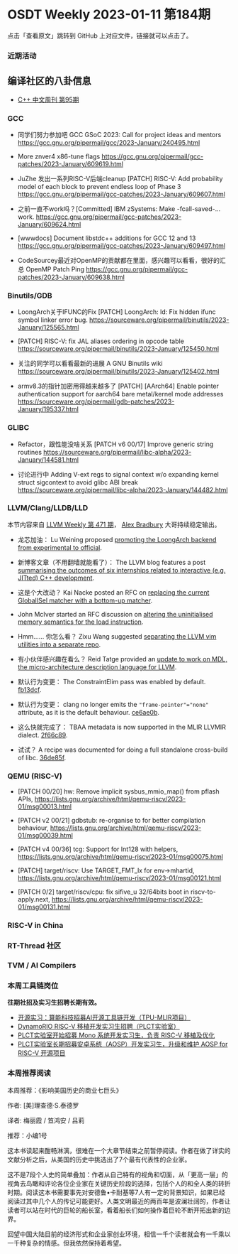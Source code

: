# OSDT Weekly 2023-01-11 第184期

点击「查看原文」跳转到 GitHub 上对应文件，链接就可以点击了。

### 近期活动

## 编译社区的八卦信息

- [C++ 中文周刊 第95期](https://mp.weixin.qq.com/s/TQB8PtkA1vEmfcOq2O7u4Q)

### GCC

- 同学们努力参加吧 GCC GSoC 2023: Call for project ideas and mentors
  https://gcc.gnu.org/pipermail/gcc/2023-January/240495.html

- More znver4 x86-tune flags
  https://gcc.gnu.org/pipermail/gcc-patches/2023-January/609619.html

- JuZhe 发出一系列RISC-V后端cleanup
  [PATCH] RISC-V: Add probability model of each block to prevent endless loop of Phase 3
  https://gcc.gnu.org/pipermail/gcc-patches/2023-January/609607.html

- 之前一直不work吗？[Committed] IBM zSystems: Make -fcall-saved-... work.
  https://gcc.gnu.org/pipermail/gcc-patches/2023-January/609624.html

- [wwwdocs] Document libstdc++ additions for GCC 12 and 13
  https://gcc.gnu.org/pipermail/gcc-patches/2023-January/609497.html

- CodeSourcey最近对OpenMP的贡献都在里面，感兴趣可以看看，很好的汇总
  OpenMP Patch Ping
  https://gcc.gnu.org/pipermail/gcc-patches/2023-January/609638.html

### Binutils/GDB

- LoongArch关于IFUNC的Fix
  [PATCH] LoongArch: ld: Fix hidden ifunc symbol linker error bug.
  https://sourceware.org/pipermail/binutils/2023-January/125565.html

- [PATCH] RISC-V: fix JAL aliases ordering in opcode table
  https://sourceware.org/pipermail/binutils/2023-January/125450.html

- 关注的同学可以看看最新的进展  A GNU Binutils wiki
  https://sourceware.org/pipermail/binutils/2023-January/125402.html

- armv8.3的指针加密用得越来越多了
  [PATCH] [AArch64] Enable pointer authentication support for aarch64 bare metal/kernel mode addresses
  https://sourceware.org/pipermail/gdb-patches/2023-January/195337.html

### GLIBC

- Refactor，跟性能没啥关系 [PATCH v6 00/17] Improve generic string routines
  https://sourceware.org/pipermail/libc-alpha/2023-January/144581.html

- 讨论进行中 Adding V-ext regs to signal context w/o expanding kernel struct sigcontext to avoid glibc ABI break
  https://sourceware.org/pipermail/libc-alpha/2023-January/144482.html

### LLVM/Clang/LLDB/LLD

本节内容来自 [LLVM Weekly 第 471 期](http://llvmweekly.org/issue/471)，
[Alex Bradbury](https://www.linkedin.com/in/alex-bradbury/) 大哥持续稳定输出。

* 龙芯加油： Lu Weining proposed [promoting the LoongArch backend from experimental to official](https://discourse.llvm.org/t/rfc-promoting-the-loongarch-backend-from-experimental-to-official/67506).

* 新博客文章（不用翻墙就能看了）： The LLVM blog features a post [summarising the outcomes of six internships related to interactive (e.g. JITted) C++ development](https://blog.llvm.org/posts/2022-12-21-compiler-research-internships/).

* 这是个大改动？ Kai Nacke posted an RFC on [replacing the current GlobalISel matcher with a bottom-up matcher](https://discourse.llvm.org/t/rfc-globalisel-replace-the-current-globalisel-matcher-with-a-bottom-up-matcher/67530).

* John McIver started an RFC discussion on [altering the uninitialised memory semantics for the load instruction](https://discourse.llvm.org/t/rfc-load-instruction-uninitialized-memory-semantics/67481).

* Hmm…… 你怎么看？ Zixu Wang suggested [separating the LLVM vim utilities into a separate repo](https://discourse.llvm.org/t/rfc-separate-llvm-vim-utils-into-its-own-repo/67541).

* 有小伙伴感兴趣在看么？ Reid Tatge provided an [update to work on MDL, the micro-architecture description language for LLVM](https://discourse.llvm.org/t/rfc-mdl-a-micro-architecture-description-language-for-llvm/66409/31).

* 默认行为变更： The ConstraintElim pass was enabled by default.  [fb13dcf](https://reviews.llvm.org/rGfb13dcf3431c).

* 默认行为变更： clang no longer emits the `"frame-pointer"="none"` attribute, as it is the default behaviour. [ce6ae0b](https://reviews.llvm.org/rGce6ae0b2a26b).

* 这么快就完成了： TBAA metadata is now supported in the MLIR LLVMIR dialect.
  [2f66c89](https://reviews.llvm.org/rG2f66c891307c).

* 试试？ A recipe was documented for doing a full standalone cross-build of libc.
  [36de85f](https://reviews.llvm.org/rG36de85f93f8e).

### QEMU (RISC-V)

- [PATCH 00/20] hw: Remove implicit sysbus_mmio_map() from pflash APIs,
  https://lists.gnu.org/archive/html/qemu-riscv/2023-01/msg00013.html

- [PATCH v2 00/21] gdbstub: re-organise to for better compilation behaviour,
  https://lists.gnu.org/archive/html/qemu-riscv/2023-01/msg00039.html

- [PATCH v4 00/36] tcg: Support for Int128 with helpers,
  https://lists.gnu.org/archive/html/qemu-riscv/2023-01/msg00075.html

- [PATCH] target/riscv: Use TARGET_FMT_lx for env->mhartid,
  https://lists.gnu.org/archive/html/qemu-riscv/2023-01/msg00121.html

- [PATCH 0/2] target/riscv/cpu: fix sifive_u 32/64bits boot in riscv-to-apply.next,
  https://lists.gnu.org/archive/html/qemu-riscv/2023-01/msg00131.html

### RISC-V in China

### RT-Thread 社区

### TVM / AI Compilers

### 本周工具链岗位

**往期社招及实习生招聘长期有效。**

- [开源实习：算能科技招募AI开源工具链开发（TPU-MLIR项目）](https://mp.weixin.qq.com/s/IBJh0ip4k11PzIMZecsWSw)
- [DynamoRIO RISC-V 移植开发实习生招聘（PLCT实验室）](https://mp.weixin.qq.com/s/J_5TjT6DOqeOXJXQI5VQxw)
- [PLCT实验室开始招募 Mono 系统开发实习生，负责 RISC-V 移植及优化](https://mp.weixin.qq.com/s/whEW7Hay1jIP1tBzIPay1A)
- [PLCT实验室长期招募安卓系统（AOSP）开发实习生，升级和维护 AOSP for RISC-V 开源项目](https://mp.weixin.qq.com/s/dJP2cEB1nex2inR5c-cJog)


### 本周推荐阅读

本周推荐：《影响美国历史的商业七巨头》

作者: [美]理查德·S.泰德罗

译者: 梅丽霞 / 笪鸿安 / 吕莉

推荐：小编1号

这本书读起来酣畅淋漓，很难在一个大章节结束之前暂停阅读。作者在做了详实的文献分析之后，从美国的历史中挑选出了7个最有代表性的企业家。

这不是7段个人史的简单叠加：作者从自己特有的视角和切面，从「更高一层」的视角去鸟瞰和评论各位企业家在关键历史阶段的选择，包括个人的和全人类的转折时期。阅读这本书需要事先对安德鲁•卡耐基等7人有一定的背景知识，如果已经阅读过其中几个人的传记可能更好。人类文明最近的两百年是波澜壮阔的，作者让读者可以站在时代的巨轮的船长室，看着船长们如何操作着巨轮不断开拓出新的边界。

回望中国大陆目前的经济形式和企业家创业环境，相信一千个读者就会有一千乘以一千种复杂的情感。但我依然保持着希望。
